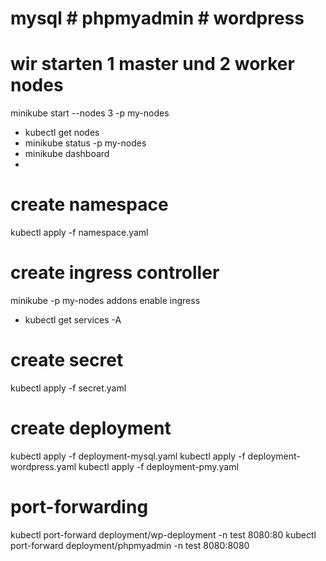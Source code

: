 
# mysql # phpmyadmin # wordpress

# wir starten 1 master und 2 worker nodes
minikube start --nodes 3 -p my-nodes
* kubectl get nodes      
* minikube status -p my-nodes
* minikube dashboard
* 

# create namespace 
kubectl apply -f namespace.yaml

# create ingress controller
minikube -p my-nodes addons enable ingress
* kubectl get services -A

# create secret
kubectl apply -f secret.yaml

# create deployment 
kubectl apply -f deployment-mysql.yaml
kubectl apply -f deployment-wordpress.yaml
kubectl apply -f deployment-pmy.yaml

# port-forwarding
kubectl port-forward deployment/wp-deployment -n test 8080:80
kubectl port-forward deployment/phpmyadmin -n test 8080:8080





